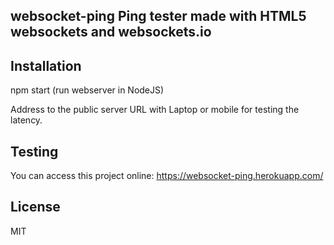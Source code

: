 ## websocket-ping Ping tester made with HTML5 websockets and websockets.io

## Installation

npm start (run webserver in NodeJS)

Address to the public server URL with Laptop or mobile for testing the latency.

## Testing

You can access this project online: https://websocket-ping.herokuapp.com/

## License
MIT
